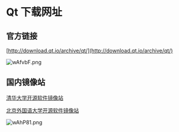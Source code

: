 <!--
 * @Author: yang66995
 * @Date: 2020-09-06 03:31:59
 * @LastEditTime: 2020-09-06 03:49:17
 * @LastEditors: Please set LastEditors
 * @Description: In User Settings Edit
 * @FilePath: \yang66995\qt_dev\docs\QtGuide\QtDownload.md
-->

# Qt 下载网址

## 官方链接

[http://download.qt.io/archive/qt/](http://download.qt.io/archive/qt/)

![wAfvbF.png](https://s1.ax1x.com/2020/09/05/wAfvbF.png)

## 国内镜像站

[清华大学开源软件镜像站](https://mirrors.tuna.tsinghua.edu.cn/)

[北京外国语大学开源软件镜像站](https://mirrors.bfsu.edu.cn/)

![wAhP81.png](https://s1.ax1x.com/2020/09/05/wAhP81.png)